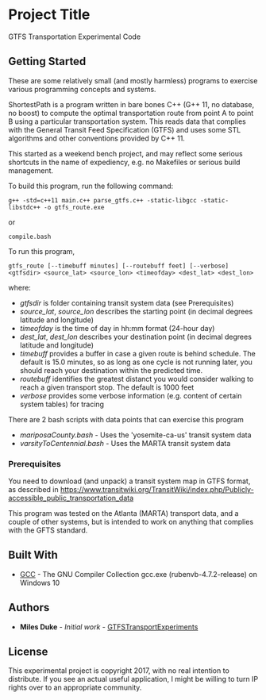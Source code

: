 # Project Title

GTFS Transportation Experimental Code

## Getting Started

These are some relatively small (and mostly harmless) programs to exercise various programming concepts and systems.

ShortestPath is a program written in bare bones C++ (G++ 11, no database, no boost) to compute the optimal transportation route from point A to point B using a particular transportation system.  This reads data that complies with the General Transit Feed Specification (GTFS) and uses some STL algorithms and other conventions provided by C++ 11.

This started as a weekend bench project, and may reflect some serious shortcuts in the name of expediency, e.g. no Makefiles or serious build management.

To build this program, run the following command:

```
g++ -std=c++11 main.c++ parse_gtfs.c++ -static-libgcc -static-libstdc++ -o gtfs_route.exe
```

or

```
compile.bash
```

To run this program,

```
gtfs_route [--timebuff minutes] [--routebuff feet] [--verbose] <gtfsdir> <source_lat> <source_lon> <timeofday> <dest_lat> <dest_lon>
```

where:

* *gtfsdir* is folder containing transit system data (see Prerequisites)
* *source_lat*, *source_lon* describes the starting point (in decimal degrees latitude and longitude)
* *timeofday* is the time of day in hh:mm format (24-hour day)
* *dest_lat*, *dest_lon* describes your destination point (in decimal degrees latitude and longitude)
* *timebuff* provides a buffer in case a given route is behind schedule.  The default is 15.0 minutes, so as long as one cycle is not running later, you should reach your destination within the predicted time.
* *routebuff* identifies the greatest distanct you would consider walking to reach a given transport stop.  The default is 1000 feet
* *verbose* provides some verbose information (e.g. content of certain system tables) for tracing

There are 2 bash scripts with data points that can exercise this program

* *mariposaCounty.bash* - Uses the 'yosemite-ca-us' transit system data
* *varsityToCentennial.bash* - Uses the MARTA transit system data

### Prerequisites

You need to download (and unpack) a transit system map in GTFS format, as described in https://www.transitwiki.org/TransitWiki/index.php/Publicly-accessible_public_transportation_data

This program was tested on the Atlanta (MARTA) transport data, and a couple of other systems, but is intended to work on anything that complies with the GFTS standard.

## Built With

* [GCC](https://gcc.gnu.org/) - The GNU Compiler Collection gcc.exe (rubenvb-4.7.2-release) on Windows 10

## Authors

* **Miles Duke** - *Initial work* - [GTFSTransportExperiments](https://github.com/dukeofbrookhaven/GTFSTransportExperiments)

## License

This experimental project is copyright 2017, with no real intention to distribute.  If you see an actual useful application, I might be willing to turn IP rights over to an appropriate community.
